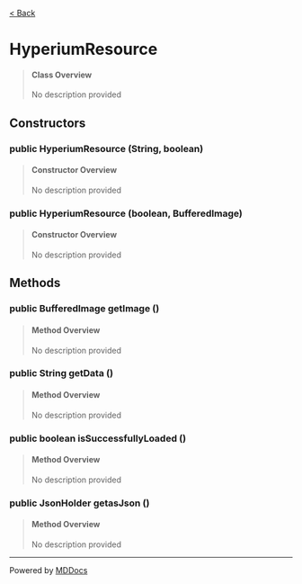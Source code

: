 [< Back](README.md)
# HyperiumResource #
>#### Class Overview ####
>No description provided
## Constructors ##
### public HyperiumResource (String, boolean) ###
>#### Constructor Overview ####
>No description provided
>
### public HyperiumResource (boolean, BufferedImage) ###
>#### Constructor Overview ####
>No description provided
>
## Methods ##
### public BufferedImage getImage () ###
>#### Method Overview ####
>No description provided
>
### public String getData () ###
>#### Method Overview ####
>No description provided
>
### public boolean isSuccessfullyLoaded () ###
>#### Method Overview ####
>No description provided
>
### public JsonHolder getasJson () ###
>#### Method Overview ####
>No description provided
>

---
Powered by [MDDocs](https://github.com/VRCube/MDDocs)